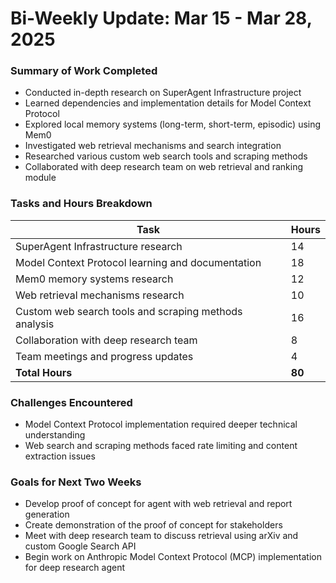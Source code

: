 # Bi-Weekly Update: Mar 15 - Mar 28, 2025

### Summary of Work Completed
- Conducted in-depth research on SuperAgent Infrastructure project
- Learned dependencies and implementation details for Model Context Protocol
- Explored local memory systems (long-term, short-term, episodic) using Mem0
- Investigated web retrieval mechanisms and search integration
- Researched various custom web search tools and scraping methods
- Collaborated with deep research team on web retrieval and ranking module

### Tasks and Hours Breakdown
| Task | Hours |
|------|-------|
| SuperAgent Infrastructure research | 14 |
| Model Context Protocol learning and documentation | 18 |
| Mem0 memory systems research | 12 |
| Web retrieval mechanisms research | 10 |
| Custom web search tools and scraping methods analysis | 16 |
| Collaboration with deep research team | 8 |
| Team meetings and progress updates | 4 |
| **Total Hours** | **80** |

### Challenges Encountered
- Model Context Protocol implementation required deeper technical understanding
- Web search and scraping methods faced rate limiting and content extraction issues

### Goals for Next Two Weeks
- Develop proof of concept for agent with web retrieval and report generation
- Create demonstration of the proof of concept for stakeholders
- Meet with deep research team to discuss retrieval using arXiv and custom Google Search API
- Begin work on Anthropic Model Context Protocol (MCP) implementation for deep research agent
